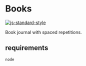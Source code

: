 # Books

[![js-standard-style](https://cdn.rawgit.com/feross/standard/master/badge.svg)](https://github.com/feross/standard)

Book journal with spaced repetitions.

## requirements

`node`
